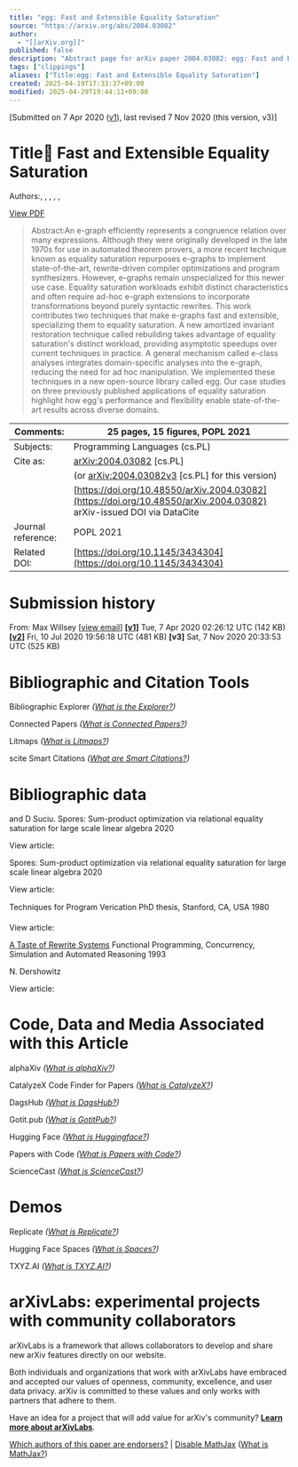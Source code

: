 ```yaml
---
title: "egg: Fast and Extensible Equality Saturation"
source: "https://arxiv.org/abs/2004.03082"
author:
  - "[[arXiv.org]]"
published: false
description: "Abstract page for arXiv paper 2004.03082: egg: Fast and Extensible Equality Saturation"
tags: ["clippings"]
aliases: ["Title:egg: Fast and Extensible Equality Saturation"]
created: 2025-04-19T17:33:37+09:00
modified: 2025-04-29T19:44:11+09:00
---
```


\[Submitted on 7 Apr 2020 ([v1](https://arxiv.org/abs/2004.03082v1)), last revised 7 Nov 2020 (this version, v3)\]

# Title:egg: Fast and Extensible Equality Saturation

Authors:, , , , ,

[View PDF](https://arxiv.org/pdf/2004.03082)

> Abstract:An e-graph efficiently represents a congruence relation over many expressions. Although they were originally developed in the late 1970s for use in automated theorem provers, a more recent technique known as equality saturation repurposes e-graphs to implement state-of-the-art, rewrite-driven compiler optimizations and program synthesizers. However, e-graphs remain unspecialized for this newer use case. Equality saturation workloads exhibit distinct characteristics and often require ad-hoc e-graph extensions to incorporate transformations beyond purely syntactic rewrites.
> This work contributes two techniques that make e-graphs fast and extensible, specializing them to equality saturation. A new amortized invariant restoration technique called rebuilding takes advantage of equality saturation's distinct workload, providing asymptotic speedups over current techniques in practice. A general mechanism called e-class analyses integrates domain-specific analyses into the e-graph, reducing the need for ad hoc manipulation.
> We implemented these techniques in a new open-source library called egg. Our case studies on three previously published applications of equality saturation highlight how egg's performance and flexibility enable state-of-the-art results across diverse domains.

| Comments: | 25 pages, 15 figures, POPL 2021 |
| --- | --- |
| Subjects: | Programming Languages (cs.PL) |
| Cite as: | [arXiv:2004.03082](https://arxiv.org/abs/2004.03082) \[cs.PL\] |
|  | (or [arXiv:2004.03082v3](https://arxiv.org/abs/2004.03082v3) \[cs.PL\] for this version) |
|  | [https://doi.org/10.48550/arXiv.2004.03082](https://doi.org/10.48550/arXiv.2004.03082)  arXiv-issued DOI via DataCite |
| Journal reference: | POPL 2021 |
| Related DOI: | [https://doi.org/10.1145/3434304](https://doi.org/10.1145/3434304) |

# Submission history

From: Max Willsey \[[view email](https://arxiv.org/show-email/bbef6b90/2004.03082)\]
**[\[v1\]](https://arxiv.org/abs/2004.03082v1)** Tue, 7 Apr 2020 02:26:12 UTC (142 KB)
**[\[v2\]](https://arxiv.org/abs/2004.03082v2)** Fri, 10 Jul 2020 19:56:18 UTC (481 KB)
**\[v3\]** Sat, 7 Nov 2020 20:33:53 UTC (525 KB)

# Bibliographic and Citation Tools

Bibliographic Explorer *([What is the Explorer?](https://info.arxiv.org/labs/showcase.html#arxiv-bibliographic-explorer))*

Connected Papers *([What is Connected Papers?](https://www.connectedpapers.com/about))*

Litmaps *([What is Litmaps?](https://www.litmaps.co/))*

scite Smart Citations *([What are Smart Citations?](https://www.scite.ai/))*

# Bibliographic data

and D Suciu. Spores: Sum-product optimization via relational equality saturation for large scale linear algebra 2020

View article:

Spores: Sum-product optimization via relational equality saturation for large scale linear algebra 2020

View article:

Techniques for Program Verication PhD thesis, Stanford, CA, USA 1980

View article:

[A Taste of Rewrite Systems](https://www.semanticscholar.org/paper/a892398589cf45217f391781c1d8935dba4aed30) Functional Programming, Concurrency, Simulation and Automated Reasoning 1993

N. Dershowitz

View article:

# Code, Data and Media Associated with this Article

alphaXiv *([What is alphaXiv?](https://alphaxiv.org/))*

CatalyzeX Code Finder for Papers *([What is CatalyzeX?](https://www.catalyzex.com/))*

DagsHub *([What is DagsHub?](https://dagshub.com/))*

Gotit.pub *([What is GotitPub?](http://gotit.pub/faq))*

Hugging Face *([What is Huggingface?](https://huggingface.co/huggingface))*

Papers with Code *([What is Papers with Code?](https://paperswithcode.com/))*

ScienceCast *([What is ScienceCast?](https://sciencecast.org/welcome))*

# Demos

Replicate *([What is Replicate?](https://replicate.com/docs/arxiv/about))*

Hugging Face Spaces *([What is Spaces?](https://huggingface.co/docs/hub/spaces))*

TXYZ.AI *([What is TXYZ.AI?](https://txyz.ai/))*

# arXivLabs: experimental projects with community collaborators

arXivLabs is a framework that allows collaborators to develop and share new arXiv features directly on our website.

Both individuals and organizations that work with arXivLabs have embraced and accepted our values of openness, community, excellence, and user data privacy. arXiv is committed to these values and only works with partners that adhere to them.

Have an idea for a project that will add value for arXiv's community? [**Learn more about arXivLabs**](https://info.arxiv.org/labs/index.html).

[Which authors of this paper are endorsers?](https://arxiv.org/auth/show-endorsers/2004.03082) | [Disable MathJax](https://arxiv.org/abs/) ([What is MathJax?](https://info.arxiv.org/help/mathjax.html))
